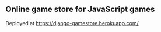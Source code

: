Online game store for JavaScript games
-----------------------

Deployed at https://django-gamestore.herokuapp.com/
